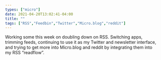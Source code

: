 ```yaml
---
types: ["micro"]
date: 2021-04-20T13:02:41-04:00
title: ""
tags: ["RSS","Feedbin","Twitter","Micro.blog","reddit"]
---
```

Working some this week on doubling down on RSS. Switching apps, trimming feeds, continuing to use it as my Twitter and newsletter interface, and trying to get more into Micro.blog and reddit by integrating them into my RSS “readflow”.
